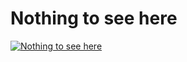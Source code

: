 
# Nothing to see here

[![Nothing to see here](http://img.youtube.com/vi/5NNOrp_83RU/0.jpg)](http://www.youtube.com/watch?v=5NNOrp_83RU)
